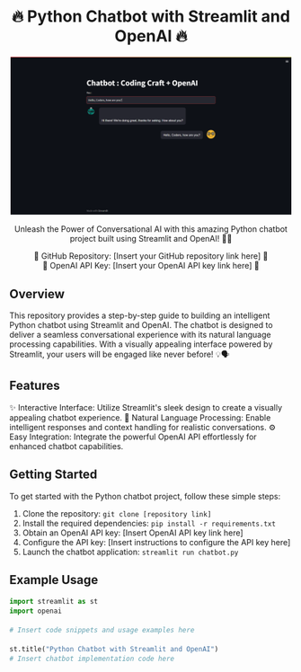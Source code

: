<h1 align="center">🔥 Python Chatbot with Streamlit and OpenAI 🔥</h1>

<p align="center">
  <img src="output.png" alt="Chatbot Preview" width="500">
</p>

<p align="center">
  Unleash the Power of Conversational AI with this amazing Python chatbot project built using Streamlit and OpenAI! 💬🚀
</p>

<p align="center">
  🌟 GitHub Repository: [Insert your GitHub repository link here] 🌟<br>
  🔐 OpenAI API Key: [Insert your OpenAI API key link here] 🔐
</p>

## Overview

This repository provides a step-by-step guide to building an intelligent Python chatbot using Streamlit and OpenAI. The chatbot is designed to deliver a seamless conversational experience with its natural language processing capabilities. With a visually appealing interface powered by Streamlit, your users will be engaged like never before! 💡🗣️

## Features

✨ Interactive Interface: Utilize Streamlit's sleek design to create a visually appealing chatbot experience.
🧠 Natural Language Processing: Enable intelligent responses and context handling for realistic conversations.
⚙️ Easy Integration: Integrate the powerful OpenAI API effortlessly for enhanced chatbot capabilities.

## Getting Started

To get started with the Python chatbot project, follow these simple steps:

1. Clone the repository: `git clone [repository link]`
2. Install the required dependencies: `pip install -r requirements.txt`
3. Obtain an OpenAI API key: [Insert OpenAI API key link here]
4. Configure the API key: [Insert instructions to configure the API key here]
5. Launch the chatbot application: `streamlit run chatbot.py`

## Example Usage

```python
import streamlit as st
import openai

# Insert code snippets and usage examples here

st.title("Python Chatbot with Streamlit and OpenAI")
# Insert chatbot implementation code here
